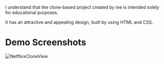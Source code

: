 I understand that the clone-based project created by me is intended solely for educational purposes.

It has an attractive and appealing design, built by using HTML and CSS.

# Demo Screenshots

![NetflixxCloneView](https://github.com/Vartikaguptaa/vartika_INBT02361/assets/126354055/f8b798ec-583c-4bab-9956-b377a9c59466)
